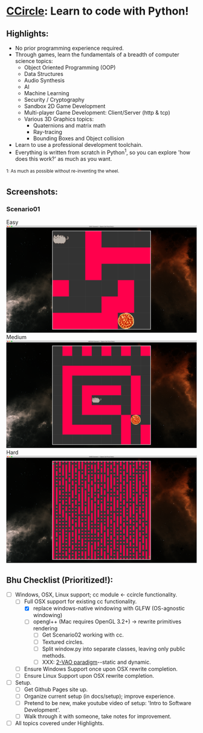 # [CCircle](index.md): Learn to code with Python!


## Highlights:
* No prior programming experience required.
* Through games, learn the fundamentals of a breadth of computer science topics:
  * Object Oriented Programming (OOP)
  * Data Structures
  * Audio Synthesis
  * AI
  * Machine Learning
  * Security / Cryptography 
  * Sandbox 2D Game Development
  * Multi-player Game Development: Client/Server (http & tcp)
  * Various 3D Graphics topics:
    * Quaternions and matrix math
    * Ray-tracing
    * Bounding Boxes and Object collision
* Learn to use a professional development toolchain.
* Everything is written from scratch in Python<sup>1</sup>, 
    so you can explore 'how does this work?' as much as you want.
  
<sup>1: As much as possible without re-inventing the wheel.<sup>


## Screenshots:
### Scenario01 
Easy ![scenario01_easy](screenshots/scenario01_easy.png)
Medium ![scenario01_medium](screenshots/scenario01_medium.png)
Hard ![scenario01_hard](screenshots/scenario01_hard.png)


## Bhu Checklist (Prioritized!):
- [ ] Windows, OSX, Linux support; cc module <- ccircle functionality.
    - [ ] Full OSX support for existing cc functionality.
        - [x] replace windows-native windowing with GLFW (OS-agnostic windowing)
        - [ ] opengl++ (Mac requires OpenGL 3.2+) -> rewrite primitives rendering
            - [ ] Get Scenario02 working with cc. 
            - [ ] Textured circles.
            - [ ] Split window.py into separate classes, leaving only public methods.
            - [ ] XXX: [2-VAO paradigm](https://stackoverflow.com/a/8923298)--static and dynamic.
    - [ ] Ensure Windows Support once upon OSX rewrite completion.
    - [ ] Ensure Linux Support upon OSX rewrite completion.
- [ ] Setup.
    - [ ] Get Github Pages site up.
    - [ ] Organize current setup (in docs/setup); improve experience.
    - [ ] Pretend to be new, make youtube video of setup: 'Intro to Software Development'.
    - [ ] Walk through it with someone, take notes for improvement.
- [ ] All topics covered under Highlights.
